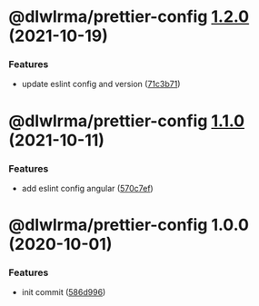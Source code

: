 # @dlwlrma/prettier-config [1.2.0](https://github.com/hanjeahwan/lint-formatter-config/compare/@dlwlrma/prettier-config@1.1.0...@dlwlrma/prettier-config@1.2.0) (2021-10-19)


### Features

* update eslint config and version ([71c3b71](https://github.com/hanjeahwan/lint-formatter-config/commit/71c3b711da21ce90bff2dcdb528c310ac1a40dc3))

# @dlwlrma/prettier-config [1.1.0](https://github.com/hanjeahwan/lint-formatter-config/compare/@dlwlrma/prettier-config@1.0.0...@dlwlrma/prettier-config@1.1.0) (2021-10-11)


### Features

* add eslint config angular ([570c7ef](https://github.com/hanjeahwan/lint-formatter-config/commit/570c7ef20c9dd8ab10a0b479a9129048c20c42f3))

# @dlwlrma/prettier-config 1.0.0 (2020-10-01)


### Features

* init commit ([586d996](https://github.com/hanjeahwan/lint-formatter-config/commit/586d9969ea78bea1ecfbc3d39564c0d16448444d))
